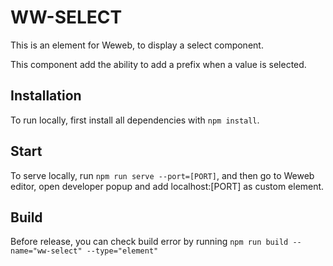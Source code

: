 # WW-SELECT

This is an element for Weweb, to display a select component.

This component add the ability to add a prefix when a value is selected.

## Installation

To run locally, first install all dependencies with `npm install`.

## Start

To serve locally, run `npm run serve --port=[PORT]`, and then go to Weweb editor, open developer popup and add localhost:[PORT] as custom element.

## Build

Before release, you can check build error by running `npm run build --name="ww-select" --type="element"`
